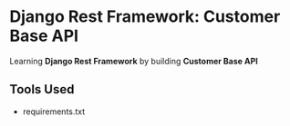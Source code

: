 # Django Rest Framework: Customer Base API

Learning **Django Rest Framework** by building **Customer Base API**

## Tools Used

* requirements.txt